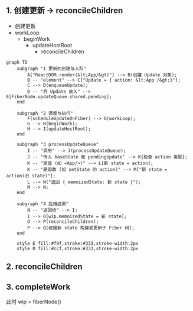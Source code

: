 ## 1. 创建更新 -> reconcileChildren

- 创建更新
- workLoop
  - beginWork
    - updateHostRoot
      - reconcileChildren

```mermaid
graph TD
    subgraph "1 更新的创建与入队"
        A["ReactDOM.render(&lt;App/&gt)"] --> B(创建 Update 对象);
        B -- "element" --> C["Update = { action: &lt;App /&gt;}"];
        C --> D(enqueueUpdate);
        D -- "将 Update 放入" --> E[FiberNode.updateQueue.shared.pending];
    end

    subgraph "2 调度与执行"
        F(scheduleUpdateOnFiber) --> G(workLoop);
        G --> H(beginWork);
        H --> I(updateHostRoot);
    end

    subgraph "3 processUpdateQueue"
        I -- "调用" --> J(processUpdateQueue);
        J -- "传入 baseState 和 pendingUpdate" --> K{检查 action 类型};
        K -- "是值 (如 <App/>)" --> L[新 state = action];
        K -- "是函数 (如 setState 的 action)" --> M["新 state = action(旧 state)"];
        L --> N("返回 { memoizedState: 新 state }");
        M --> N;
    end

    subgraph "4 应用结果"
        N -- "返回给" --> I;
        I --> O[wip.memoizedState = 新 state];
        O --> P(reconcileChildren);
        P --> Q[根据新 state 构建或更新子 Fiber 树];
    end

    style E fill:#f9f,stroke:#333,stroke-width:2px
    style O fill:#ccf,stroke:#333,stroke-width:2px
```

## 2. reconcileChildren

## 3. completeWork

此时 wip = fiberNode(<App />)
